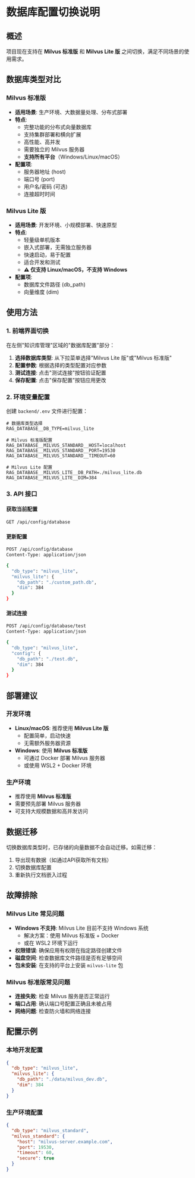 # 数据库配置切换说明

## 概述

项目现在支持在 **Milvus 标准版** 和 **Milvus Lite 版** 之间切换，满足不同场景的使用需求。

## 数据库类型对比

### Milvus 标准版
- **适用场景**: 生产环境、大数据量处理、分布式部署
- **特点**: 
  - 完整功能的分布式向量数据库
  - 支持集群部署和横向扩展
  - 高性能、高并发
  - 需要独立的 Milvus 服务器
  - **支持所有平台**（Windows/Linux/macOS）
- **配置项**:
  - 服务器地址 (host)
  - 端口号 (port)
  - 用户名/密码 (可选)
  - 连接超时时间

### Milvus Lite 版
- **适用场景**: 开发环境、小规模部署、快速原型
- **特点**:
  - 轻量级单机版本
  - 嵌入式部署，无需独立服务器
  - 快速启动，易于配置
  - 适合开发和测试
  - **⚠️ 仅支持 Linux/macOS，不支持 Windows**
- **配置项**:
  - 数据库文件路径 (db_path)
  - 向量维度 (dim)

## 使用方法

### 1. 前端界面切换

在左侧"知识库管理"区域的"数据库配置"部分：

1. **选择数据库类型**: 从下拉菜单选择"Milvus Lite 版"或"Milvus 标准版"
2. **配置参数**: 根据选择的类型配置对应参数
3. **测试连接**: 点击"测试连接"按钮验证配置
4. **保存配置**: 点击"保存配置"按钮应用更改

### 2. 环境变量配置

创建 `backend/.env` 文件进行配置：

```env
# 数据库类型选择
RAG_DATABASE__DB_TYPE=milvus_lite

# Milvus 标准版配置
RAG_DATABASE__MILVUS_STANDARD__HOST=localhost
RAG_DATABASE__MILVUS_STANDARD__PORT=19530
RAG_DATABASE__MILVUS_STANDARD__TIMEOUT=60

# Milvus Lite 配置
RAG_DATABASE__MILVUS_LITE__DB_PATH=./milvus_lite.db
RAG_DATABASE__MILVUS_LITE__DIM=384
```

### 3. API 接口

#### 获取当前配置
```bash
GET /api/config/database
```

#### 更新配置
```bash
POST /api/config/database
Content-Type: application/json

{
  "db_type": "milvus_lite",
  "milvus_lite": {
    "db_path": "./custom_path.db",
    "dim": 384
  }
}
```

#### 测试连接
```bash
POST /api/config/database/test
Content-Type: application/json

{
  "db_type": "milvus_lite",
  "config": {
    "db_path": "./test.db",
    "dim": 384
  }
}
```

## 部署建议

### 开发环境
- **Linux/macOS**: 推荐使用 **Milvus Lite 版**
  - 配置简单，启动快速
  - 无需额外服务器资源
- **Windows**: 使用 **Milvus 标准版**
  - 可通过 Docker 部署 Milvus 服务器
  - 或使用 WSL2 + Docker 环境

### 生产环境
- 推荐使用 **Milvus 标准版**
- 需要预先部署 Milvus 服务器
- 可支持大规模数据和高并发访问

## 数据迁移

切换数据库类型时，已存储的向量数据不会自动迁移。如需迁移：

1. 导出现有数据（如通过API获取所有文档）
2. 切换数据库配置
3. 重新执行文档嵌入过程

## 故障排除

### Milvus Lite 常见问题
- **Windows 不支持**: Milvus Lite 目前不支持 Windows 系统
  - 解决方案：使用 Milvus 标准版 + Docker
  - 或在 WSL2 环境下运行
- **权限错误**: 确保应用有权限在指定路径创建文件
- **磁盘空间**: 检查数据库文件路径是否有足够空间
- **包未安装**: 在支持的平台上安装 `milvus-lite` 包

### Milvus 标准版常见问题
- **连接失败**: 检查 Milvus 服务是否正常运行
- **端口占用**: 确认端口号配置正确且未被占用
- **网络问题**: 检查防火墙和网络连接

## 配置示例

### 本地开发配置
```json
{
  "db_type": "milvus_lite",
  "milvus_lite": {
    "db_path": "./data/milvus_dev.db",
    "dim": 384
  }
}
```

### 生产环境配置
```json
{
  "db_type": "milvus_standard",
  "milvus_standard": {
    "host": "milvus-server.example.com",
    "port": 19530,
    "timeout": 60,
    "secure": true
  }
}
```